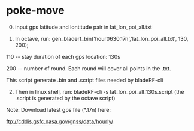 # poke-move

0. input gps latitude and lontitude pair in lat_lon_poi_all.txt

1. In octave, run: gen_bladerf_bin('hour0630.17n','lat_lon_poi_all.txt', 130, 200);

110 -- stay duration of each gps location: 130s

200 -- number of round. Each round will cover all points in the .txt.

This script generate .bin and .script files needed by bladeRF-cli

2. Then in linux shell, run: bladeRF-cli -s lat_lon_poi_all_130s.script (the .script is generated by the octave script)

Note: Download latest gps file (*.17n) here:

ftp://cddis.gsfc.nasa.gov/gnss/data/hourly/

